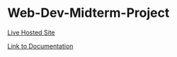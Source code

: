 # Web-Dev-Midterm-Project

[Live Hosted Site](www.huiiwah.me)

[Link to Documentation](http://sites.bxmc.poly.edu/~huiwahchiang/webdev/index.php/blog/)